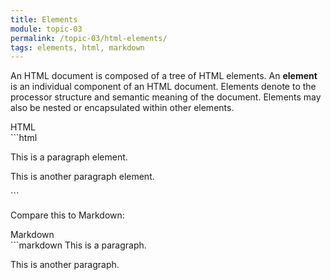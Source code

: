 ```yaml
---
title: Elements
module: topic-03
permalink: /topic-03/html-elements/
tags: elements, html, markdown
---
```


<div class="divider-heading"></div>

An HTML document is composed of a tree of HTML elements. An **element** is an individual component of an HTML document. Elements denote to the processor structure and semantic meaning of the document. Elements may also be nested or encapsulated within other elements.


<div id="code-heading">HTML</div>
```html
<p>This is a paragraph element.</p>
<p>This is another paragraph element.</p>
```


Compare this to Markdown:


<div id="code-heading" style="margin-top: 0 !important;">Markdown</div>
```markdown
This is a paragraph.

This is another paragraph.
```
